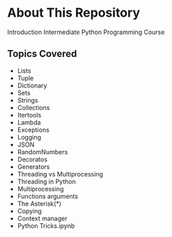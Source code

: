 # About This Repository

Introduction Intermediate Python Programming Course

## Topics Covered

- Lists
- Tuple
- Dictionary
- Sets
- Strings
- Collections
- Itertools
- Lambda
- Exceptions
- Logging
- JSON
- RandomNumbers
- Decoratos
- Generators
- Threading vs Multiprocessing
- Threading in Python
- Multiprocessing
- Functions arguments
- The Asterisk(\*)
- Copying
- Context manager
- Python Tricks.ipynb
